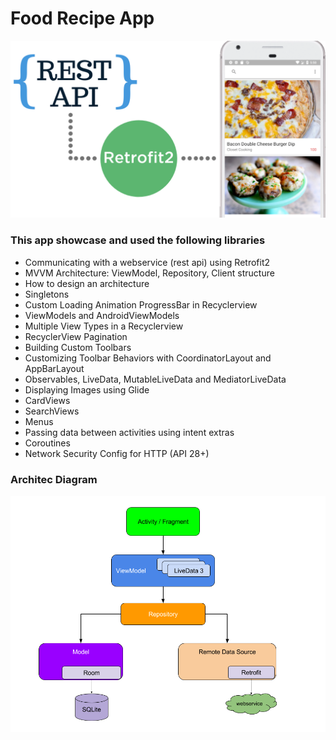 # Food Recipe App

![App ScreenShot](https://github.com/johnpaulcas/food-recipe-app/blob/master/ScreenShots/appView.png)


### This app showcase and used the following libraries 
- Communicating with a webservice (rest api) using Retrofit2
- MVVM Architecture: ViewModel, Repository, Client structure
- How to design an architecture
- Singletons
- Custom Loading Animation ProgressBar in Recyclerview
- ViewModels and AndroidViewModels
- Multiple View Types in a Recyclerview
- RecyclerView Pagination
- Building Custom Toolbars
- Customizing Toolbar Behaviors with CoordinatorLayout and AppBarLayout
- Observables, LiveData, MutableLiveData and MediatorLiveData
- Displaying Images using Glide
- CardViews
- SearchViews
- Menus
- Passing data between activities using intent extras
- Coroutines
- Network Security Config for HTTP (API 28+)

### Architec Diagram
![MVVP](https://github.com/johnpaulcas/food-recipe-app/blob/master/ScreenShots/mvvpArchitecture.png)

